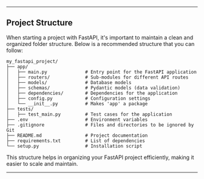 
---

## Project Structure

When starting a project with FastAPI, it's important to maintain a clean and organized folder structure. Below is a recommended structure that you can follow:

```
my_fastapi_project/
├── app/
│   ├── main.py              # Entry point for the FastAPI application
│   ├── routers/             # Sub-modules for different API routes
│   ├── models/              # Database models
│   ├── schemas/             # Pydantic models (data validation)
│   ├── dependencies/        # Dependencies for the application
│   ├── config.py            # Configuration settings
│   └── __init__.py          # Makes 'app' a package
├── tests/
│   ├── test_main.py         # Test cases for the application
├── .env                     # Environment variables
├── .gitignore               # Files and directories to be ignored by Git
├── README.md                # Project documentation
├── requirements.txt         # List of dependencies
└── setup.py                 # Installation script
```

This structure helps in organizing your FastAPI project efficiently, making it easier to scale and maintain.

---
